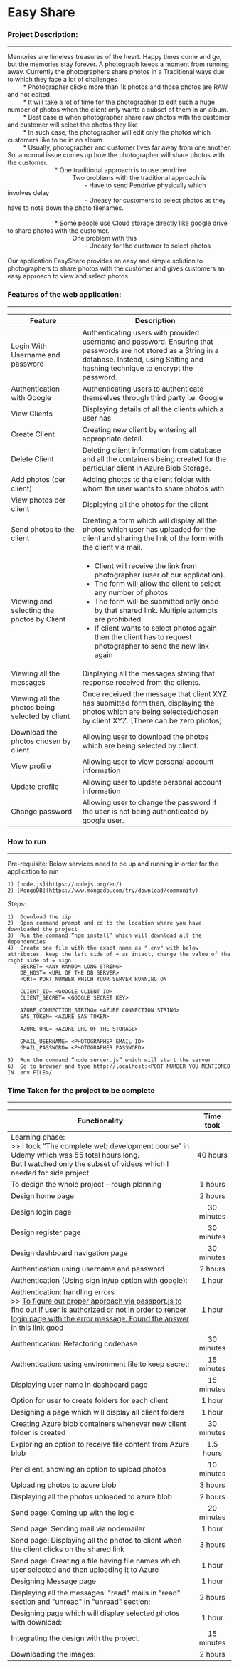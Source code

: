 Easy Share
============

### Project Description:
***
Memories are timeless treasures of the heart. Happy times come and go, but the memories stay forever. A photograph keeps a moment from running away. 
Currently the photographers share photos in a Traditional ways due to which they face a lot of challenges <br/>
&nbsp; &nbsp; &nbsp; &nbsp; &nbsp;* Photographer clicks more than 1k photos and those photos are RAW and not edited. <br/>
&nbsp; &nbsp; &nbsp; &nbsp; &nbsp;* It will take a lot of time for the photographer to edit such a huge number of photos when the client only wants a subset of them in an album.<br/>
&nbsp; &nbsp; &nbsp; &nbsp; &nbsp;* Best case is when photographer share raw photos with the customer and customer will select the photos they like<br/>
&nbsp; &nbsp; &nbsp; &nbsp; &nbsp;* In such case, the photographer will edit only the photos which customers like to be in an album<br/>
&nbsp; &nbsp; &nbsp; &nbsp; &nbsp;* Usually, photographer and customer lives far away from one another. So, a normal issue comes up how the photographer will share photos with the customer.<br/>
&nbsp; &nbsp; &nbsp; &nbsp; &nbsp;&nbsp; &nbsp; &nbsp; &nbsp; &nbsp;&nbsp; &nbsp; &nbsp; &nbsp; &nbsp;* One traditional approach is to use pendrive<br/>
&nbsp; &nbsp; &nbsp; &nbsp; &nbsp;&nbsp; &nbsp; &nbsp; &nbsp; &nbsp; &nbsp; &nbsp; &nbsp; &nbsp;&nbsp; &nbsp; &nbsp; &nbsp; &nbsp;&nbsp; Two problems with the traditional approach is <br/>
&nbsp; &nbsp; &nbsp; &nbsp; &nbsp;&nbsp; &nbsp; &nbsp; &nbsp; &nbsp; &nbsp; &nbsp; &nbsp; &nbsp;&nbsp; &nbsp; &nbsp; &nbsp; &nbsp;&nbsp; &nbsp; &nbsp; &nbsp; &nbsp;- Have to send Pendrive physically which involves delay<br/>
&nbsp; &nbsp; &nbsp; &nbsp; &nbsp;&nbsp; &nbsp; &nbsp; &nbsp; &nbsp; &nbsp; &nbsp; &nbsp; &nbsp;&nbsp; &nbsp; &nbsp; &nbsp; &nbsp;&nbsp; &nbsp; &nbsp; &nbsp; &nbsp;- Uneasy for customers to select photos as they have to note down the photo filenames. <br/>                               
&nbsp; &nbsp; &nbsp; &nbsp; &nbsp;&nbsp; &nbsp; &nbsp; &nbsp; &nbsp;&nbsp; &nbsp; &nbsp; &nbsp; &nbsp;* Some people use Cloud storage directly like google drive to share photos with the customer.<br/>
&nbsp; &nbsp; &nbsp; &nbsp; &nbsp;&nbsp; &nbsp; &nbsp; &nbsp; &nbsp; &nbsp; &nbsp; &nbsp; &nbsp;&nbsp; &nbsp; &nbsp; &nbsp; &nbsp;&nbsp; One problem with this <br/>
&nbsp; &nbsp; &nbsp; &nbsp; &nbsp;&nbsp; &nbsp; &nbsp; &nbsp; &nbsp; &nbsp; &nbsp; &nbsp; &nbsp;&nbsp; &nbsp; &nbsp; &nbsp; &nbsp;&nbsp; &nbsp; &nbsp; &nbsp; &nbsp;- Uneasy for the customer to select photos<br/>
<br/>
Our application EasyShare provides an easy and simple solution to photographers to share photos with the customer and gives customers an easy approach to view and select photos.<br/>

### Features of the web application:
***

| Feature         | Description |
| ------- |-------------| 
| Login With Username and password | Authenticating users with provided username and password. Ensuring that passwords are not stored as a String in a database. Instead, using Salting and hashing technique to encrypt the password. |
| Authentication with Google |	Authenticating users to authenticate themselves through third party i.e. Google |
| View Clients | Displaying details of all the clients which a user has. |
| Create Client | Creating new client by entering all appropriate detail. |
| Delete Client | Deleting client information from database and all the containers being created for the particular client in Azure Blob Storage. |
| Add photos (per client) | Adding photos to the client folder with whom the user wants to share photos with.  |
| View photos per client | Displaying all the photos for the client |
| Send photos to the client | Creating a form which will display all the photos which user has uploaded for the client and sharing the link of the form with the client via mail.  |
| Viewing and selecting the photos by Client | <ul><li>Client will receive the link from photographer (user of our application).</li><li>The form will allow the client to select any number of photos</li><li>The form will be submitted only once by that shared link. Multiple attempts are prohibited.</li><li> If client wants to select photos again then the client has to request photographer to send the new link again</li> </ul> |
| Viewing all the messages	| Displaying all the messages stating that response received from the clients. |
| Viewing all the photos being selected by client | Once received the message that client XYZ has submitted form then, displaying the photos which are being selected/chosen by client XYZ.  [There can be zero photos] |
| Download the photos chosen by client | Allowing user to download the photos which are being selected by client. | 
| View profile | Allowing user to view personal account information |
| Update profile | Allowing user to update personal account information |
| Change password | Allowing user to change the password if the user is not being authenticated by google user. |


### How to run
***

Pre-requisite: Below services need to be up and running in order for the application to run

    1) [node.js](https://nodejs.org/en/)
    2) [MongoDB](https://www.mongodb.com/try/download/community)

Steps:
  
    1)	Download the zip.
    2)	Open command prompt and cd to the location where you have downloaded the project
    3)  Run the command “npm install” which will download all the dependencies
    4)  Create one file with the exact name as ".env" with below attributes. keep the left side of = as intact, change the value of the right side of = sign
        SECRET= <ANY RANDOM LONG STRING>
        DB_HOST= <URL OF THE DB SERVER>
        PORT= PORT NUMBER WHICH YOUR SERVER RUNNING ON

        CLIENT_ID= <GOOGLE CLIENT ID>
        CLIENT_SECRET= <GOOGLE SECRET KEY>

        AZURE_CONNECTION_STRING= <AZURE CONNECTION STRING>
        SAS_TOKEN= <AZURE SAS TOKEN>

        AZURE_URL= <AZURE URL OF THE STORAGE>

        GMAIL_USERNAME= <PHOTOGRAPHER EMAIL ID>
        GMAIL_PASSWORD= <PHOTOGRAPHER PASSWORD>

    5)	Run the command “node server.js” which will start the server
    6)	Go to browser and type http://localhost:<PORT NUMBER YOU MENTIONED IN .env FILE>/

### Time Taken for the project to be complete
***

| Functionality | Time took |
| ------------- | :-------: |
| Learning phase: <br /> >> I took “The complete web development course” in Udemy which was 55 total hours long. <br /> But I watched only the subset of videos which I needed for side project |	40 hours |
| To design the whole project – rough planning |1 hours |
| Design home page | 2 hours |
| Design login page | 30 minutes |
| Design register page | 30 minutes |
| Design dashboard navigation page | 30 minutes |
| Authentication using username and password	| 2 hours |
| Authentication (Using sign in/up option with google): | 1 hour |
| Authentication: handling errors <br /> >> [To figure out proper approach via passport.js to find out if user is authorized or not in order to render <br /> login page with the error message. Found the answer in this link good](https://github.com/jaredhanson/passport-local/issues/4) | 1 hour |
| Authentication: Refactoring codebase | 30 minutes |
| Authentication: using environment file to keep secret: | 15 minutes |
| Displaying user name in dashboard page | 15 minutes |
| Option for user to create folders for each client | 1 hour |
| Designing a page which will display all client folders | 1 hour |
| Creating Azure blob containers whenever new client folder is created | 30 minutes |
| Exploring an option to receive file content from Azure blob | 1.5 hours |
| Per client, showing an option to upload photos | 10 minutes |
| Uploading photos to azure blob | 3 hours |
| Displaying all the photos uploaded to azure blob | 2 hours |
| Send page: Coming up with the logic | 20 minutes |
| Send page: Sending mail via nodemailer | 1 hour |
| Send page: Displaying all the photos to client when the client clicks on the shared link | 3 hours |
| Send page: Creating a file having file names which user selected and then uploading it to Azure | 1 hour |
| Designing Message page | 1 hour |
| Displaying all the messages: "read" mails in "read" section and "unread" in "unread" section: | 2 hours |
| Designing page which will display selected photos with download: | 1 hour |
| Integrating the design with the project: | 15 minutes |
| Downloading the images: | 2 hours |

